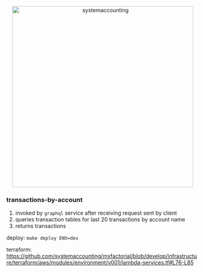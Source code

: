 <p align="center">
  <img width="475" alt="systemaccounting" src="https://user-images.githubusercontent.com/12200465/37568924-06f05d08-2a99-11e8-8891-60f373b33421.png">
</p>

### transactions-by-account

1. invoked by `graphql` service after receiving request sent by client
1. queries transaction tables for last 20 transactions by account name
1. returns transactions

deploy: `make deploy ENV=dev`

terraform: https://github.com/systemaccounting/mxfactorial/blob/develop/infrastructure/terraform/aws/modules/environment/v001/lambda-services.tf#L76-L85